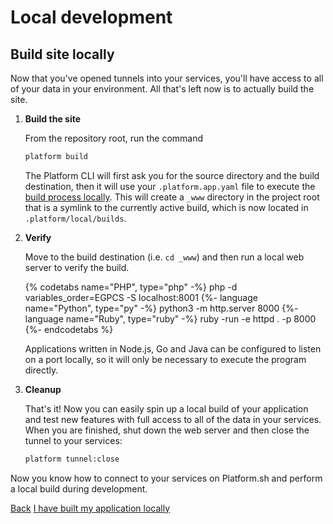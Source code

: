 # Local development

## Build site locally

Now that you've opened tunnels into your services, you'll have access to all of your data in your environment. All that's left now is to actually build the site.

<asciinema-player src="/videos/asciinema/build.cast" preload=1></asciinema-player>

1. **Build the site**

    From the repository root, run the command

    ```bash
    platform build
    ```

    The Platform CLI will first ask you for the source directory and the build destination, then it will use your `.platform.app.yaml` file to execute the [build process locally](https://docs.platform.sh/gettingstarted/local.html#building-the-site-locally). This will create a `_www` directory in the project root that is a symlink to the currently active build, which is now located in `.platform/local/builds`. 

2. **Verify**

    Move to the build destination (i.e. `cd _www`) and then run a local web server to verify the build.

    {% codetabs name="PHP", type="php" -%}
    php -d variables_order=EGPCS -S localhost:8001
    {%- language name="Python", type="py" -%}
    python3 -m http.server 8000
    {%- language name="Ruby", type="ruby" -%}
    ruby -run -e httpd . -p 8000
    {%- endcodetabs %}

    Applications written in Node.js, Go and Java can be configured to listen on a port locally, so it will only be necessary to execute the program directly.

3. **Cleanup**

    That's it! Now you can easily spin up a local build of your application and test new features with full access to all of the data in your services. When you are finished, shut down the web server and then close the tunnel to your services:

    ```bash
    platform tunnel:close
    ```

Now you know how to connect to your services on Platform.sh and perform a local build during development.

<div class="buttons">
  <a href="#" class="button-link prev">Back</a>
  <a href="#" class="button-link next">I have built my application locally</a>
</div>
